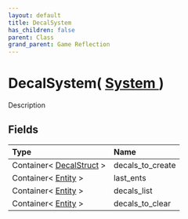 ```yaml
---
layout: default
title: DecalSystem
has_children: false
parent: Class
grand_parent: Game Reflection
---
```

# DecalSystem( [ System ](/riftbreaker-wiki/docs/game-reflection/classes/system/) )
Description 

## Fields

| Type | Name |
|:----------|:--------------|
| Container< [DecalStruct](/riftbreaker-wiki/docs/game-reflection/classes/decal_struct/) > | decals_to_create |
| Container< [Entity](/riftbreaker-wiki/docs/game-reflection/classes/entity/) > | last_ents |
| Container< [Entity](/riftbreaker-wiki/docs/game-reflection/classes/entity/) > | decals_list |
| Container< [Entity](/riftbreaker-wiki/docs/game-reflection/classes/entity/) > | decals_to_clear |

